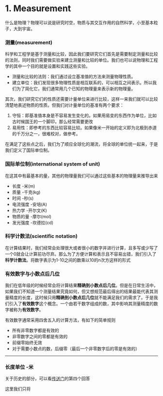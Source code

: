 # 1. Measurement

什么是物理？物理可以说是研究时空，物质与其交互作用的自然科学，小至基本粒子，大到宇宙。

### 测量(measurement)

科学和工程学是基于测量和比较，因此我们要研究它们首先是需要制定测量和比较的法则，同时我们需要做实验来建立测量和比较的单位。我们也可以说物理和工程学的其中一个目的就是设置和实践这些实验。

* 测量和比较的法则：我们通过设立基准值的方法来测量物理性质。
* 建立单位：我们发现很多物理性质是相互联系的，可以相互之间表示。所以我们为了简化它，我们通常用几个已知的物理量来表示新的物理量。

其次，我们研究它们的性质还需要计量单位来进行比较，这样一来我们就可以比较清楚地表述物质的性质。但我们对计量单位的基准有两个要求：

1. 守恒：即基准值本身是不容易发生变化的。如果用易变的东西作为单位，比如古时候国王的一个脚印，那么经常需要更改
2. 易用性：即参考的东西比较容易比较。如果像米一开始的定义即为北极到赤道的千万分之一，很难校对，做参考。

在满足了这些点之后，我们为了顺应全球化的潮流，将全球的单位统一起来，于是我们定义了国际单位制。

### 国际单位制(international system of unit)

在这其中有最基本的量，其他的物理量我们可以通过这些基本的物理量来推导出来

* 长度 -米(m)
* 质量 -千克(kg)
* 时间 -秒(s)
* 电流强度 -安培(A)
* 热力学 -开尔文(K)
* 物质的量 -摩尔(mol)
* 发光强度 -坎德拉(cd)

### 科学计数法(scientific notation)

在计算结果时，我们经常会处理很大或者很小的数字并进行计算，且多写或少写了一个0就会让计算前功尽弃。那么为了方便计算和表示且不容易出错，我们引入了**科学计数法**。将数字表示为1-10之间的数乘以10的n次方这样的形式

### 有效数字与小数点后几位

我们在低年级的时候经常会将计算结果**精确到小数点后几位**。但是在日常生活中，如果我们不知道一个测量结果究竟如何，但又想规范最后得出的结果最能代表其测量精度的长度，这时候只用**精确到小数点后几位**就不能满足我们的需求了。于是我们引入了**有效数字**这个概念。一个由若干数字组成的数，其中影响其测量精度的数字被称为**有效数字**。

有效数字通常采用四舍五入的计算方法，有如下的简单规则

* 所有非零数字都是有效的
* 非零数字之间的零都是有效的
* 前缀零始终无效
* 对于需要小数点的数，后缀零（最后一个非零数字后的零是有效的）



------



### 长度单位 -米

关于历史的部分，可以看[传送门](https://www.zhihu.com/question/28952522)的第四个回答

这里我们只将

### 